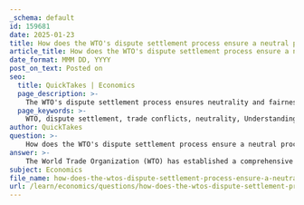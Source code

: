 ```yaml
---
_schema: default
id: 159681
date: 2025-01-23
title: How does the WTO's dispute settlement process ensure a neutral procedure for resolving trade conflicts?
article_title: How does the WTO's dispute settlement process ensure a neutral procedure for resolving trade conflicts?
date_format: MMM DD, YYYY
post_on_text: Posted on
seo:
  title: QuickTakes | Economics
  page_description: >-
    The WTO's dispute settlement process ensures neutrality and fairness in resolving trade conflicts among member nations through a structured legal framework, independent expert panels, and a multilateral approach.
  page_keywords: >-
    WTO, dispute settlement, trade conflicts, neutrality, Understanding on Rules and Procedures Governing the Settlement of Disputes, Dispute Settlement Body, case-specific panels, Appellate Body, legal framework, transparency, member participation
author: QuickTakes
question: >-
    How does the WTO's dispute settlement process ensure a neutral procedure for resolving trade conflicts?
answer: >-
    The World Trade Organization (WTO) has established a comprehensive dispute settlement process that is designed to ensure neutrality and fairness in resolving trade conflicts among its member nations. This process is governed by the Understanding on Rules and Procedures Governing the Settlement of Disputes (DSU), which was agreed upon by WTO members in 1994.\n\nHere are the key features that contribute to the neutrality of the WTO's dispute settlement process:\n\n1. **Multilateral Framework**: The WTO encourages member countries to resolve disputes through a multilateral system rather than taking unilateral actions. This commitment to a collective approach helps to maintain stability in international trade relations and reduces the likelihood of retaliatory measures that could escalate conflicts.\n\n2. **Dispute Settlement Body (DSB)**: The DSB oversees the entire dispute resolution process. It is composed of representatives from all WTO member countries, ensuring that all voices are heard and that decisions reflect a consensus among members. This body is responsible for appointing case-specific panels to adjudicate disputes.\n\n3. **Case-Specific Panels**: When a dispute arises, the DSB appoints panels of experts to examine the case. These panels are composed of individuals with expertise in international trade law and the specific issues at hand. The use of independent experts helps to ensure that decisions are based on legal principles rather than political considerations.\n\n4. **Appellate Body**: If a party is dissatisfied with the panel's decision, they can appeal to the Appellate Body, which provides an additional layer of review. The Appellate Body is also composed of independent experts, further reinforcing the neutrality of the process.\n\n5. **Legal Foundation**: The dispute settlement process is based on agreed legal rules and procedures, which provide a structured framework for resolving conflicts. This legal foundation helps to ensure that decisions are made based on established norms rather than arbitrary judgments.\n\n6. **Transparency and Monitoring**: The WTO promotes transparency by monitoring the trade policies and practices of its members. This oversight helps to identify potential trade barriers and ensures compliance with agreed-upon rules, fostering an environment of trust and accountability.\n\n7. **Member Participation**: All major decisions within the WTO, including those related to dispute resolution, are made by its member governments. This participatory approach ensures that the interests of all members are considered, contributing to a more balanced and fair process.\n\nIn summary, the WTO's dispute settlement process is designed to provide a neutral and fair mechanism for resolving trade conflicts. By relying on a multilateral framework, independent panels, and a structured legal foundation, the WTO helps to maintain stability in the global trading system and promotes adherence to international trade rules.
subject: Economics
file_name: how-does-the-wtos-dispute-settlement-process-ensure-a-neutral-procedure-for-resolving-trade-conflicts.md
url: /learn/economics/questions/how-does-the-wtos-dispute-settlement-process-ensure-a-neutral-procedure-for-resolving-trade-conflicts
---
```


&nbsp;